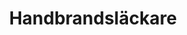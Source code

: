 ---
title: 'Handbrandsläckare'
symbol_image: '/images/symbols/insats/56.svg'
weight: 56
card: true
card_color: 'bg-symbol-red'
---